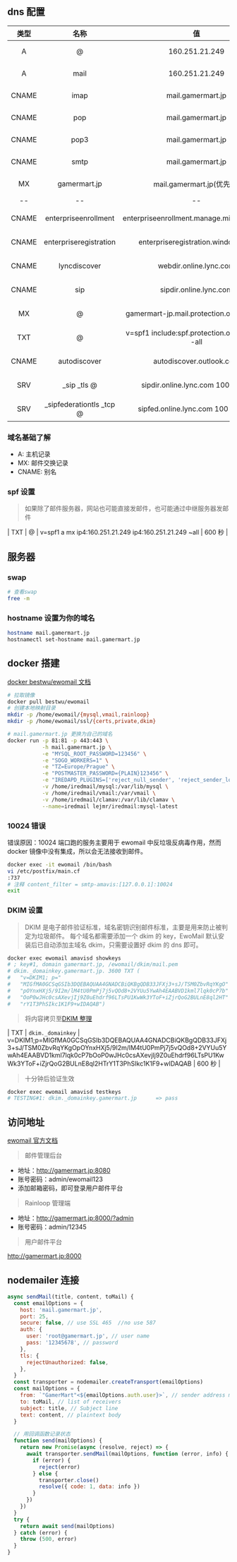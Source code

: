 ## dns 配置

| 类型  |            名称            |                       值                       |  TTL   |
| :---: | :------------------------: | :--------------------------------------------: | :----: |
|   A   |             @              |                 160.251.21.249                 | 600 秒 |
|   A   |            mail            |                 160.251.21.249                 | 600 秒 |
| CNAME |            imap            |               mail.gamermart.jp                | 600 秒 |
| CNAME |            pop             |               mail.gamermart.jp                | 600 秒 |
| CNAME |            pop3            |               mail.gamermart.jp                | 600 秒 |
| CNAME |            smtp            |               mail.gamermart.jp                | 600 秒 |
|  MX   |        gamermart.jp        |           mail.gamermart.jp(优先:1)            | 600 秒 |
|  --   |             --             |                       --                       |   --   |
| CNAME |    enterpriseenrollment    |   enterpriseenrollment.manage.microsoft.com    | 1 小时 |
| CNAME |   enterpriseregistration   |       enterpriseregistration.windows.net       | 1 小时 |
| CNAME |        lyncdiscover        |             webdir.online.lync.com             | 1 小时 |
| CNAME |            sip             |             sipdir.online.lync.com             | 1 小时 |
|  MX   |             @              |    gamermart-jp.mail.protection.outlook.com    | 1 小时 |
|  TXT  |             @              | v=spf1 include:spf.protection.outlook.com -all | 1 小时 |
| CNAME |        autodiscover        |            autodiscover.outlook.com            | 1 小时 |
|  SRV  |       \_sip \_tls @        |        sipdir.online.lync.com 100 1 443        | 1 小时 |
|  SRV  | \_sipfederationtls \_tcp @ |       sipfed.online.lync.com 100 1 5061        | 1 小时 |

### 域名基础了解

- A: 主机记录
- MX: 邮件交换记录
- CNAME: 别名

### spf 设置

> 如果除了邮件服务器，网站也可能直接发邮件，也可能通过中继服务器发邮件

| TXT | @ | v=spf1 a mx ip4:160.251.21.249 ip4:160.251.21.249 ~all | 600 秒 |

## 服务器

### swap

```bash
# 查看swap
free -m
```

### hostname 设置为你的域名

```bash
hostname mail.gamermart.jp
hostnamectl set-hostname mail.gamermart.jp
```

## docker 搭建

[docker bestwu/ewomail 文档](https://hub.docker.com/r/bestwu/ewomail/)

```bash
# 拉取镜像
docker pull bestwu/ewomail
# 创建本地映射目录
mkdir -p /home/ewomail/{mysql,vmail,rainloop}
mkdir -p /home/ewomail/ssl/{certs,private,dkim}

# mail.gamermart.jp 更换为自己的域名
docker run -p 81:81 -p 443:443 \
           -h mail.gamermart.jp \
           -e "MYSQL_ROOT_PASSWORD=123456" \
           -e "SOGO_WORKERS=1" \
           -e "TZ=Europe/Prague" \
           -e "POSTMASTER_PASSWORD={PLAIN}123456" \
           -e "IREDAPD_PLUGINS=['reject_null_sender', 'reject_sender_login_mismatch', 'greylisting', 'throttle', 'amavisd_wblist', 'sql_alias_access_policy']" \
           -v /home/iredmail/mysql:/var/lib/mysql \
           -v /home/iredmail/vmail:/var/vmail \
           -v /home/iredmail/clamav:/var/lib/clamav \
           --name=iredmail lejmr/iredmail:mysql-latest
```

### 10024 错误

错误原因：10024 端口跑的服务主要用于 ewomail 中反垃圾反病毒作用，然而 docker 镜像中没有集成，所以会无法接收到邮件。

```bash
docker exec -it ewomail /bin/bash
vi /etc/postfix/main.cf
:737
# 注释 content_filter = smtp-amavis:[127.0.0.1]:10024
exit
```

### DKIM 设置

> DKIM 是电子邮件验证标准，域名密钥识别邮件标准，主要是用来防止被判定为垃圾邮件。
> 每个域名都需要添加一个 dkim 的 key，EwoMail 默认安装后已自动添加主域名 dkim，只需要设置好 dkim 的 dns 即可。

```bash
docker exec ewomail amavisd showkeys
# ; key#1, domain gamermart.jp, /ewomail/dkim/mail.pem
# dkim._domainkey.gamermart.jp.	3600 TXT (
#   "v=DKIM1; p="
#   "MIGfMA0GCSqGSIb3DQEBAQUAA4GNADCBiQKBgQDB33JFXj3+sJ/TSM0ZbvRqYKgO"
#   "pOYnxHXj5/9I2m/lM4tU0PmPj7j5vQOd8+2VYUu5YwAh4EAABVD1kml7lqk0cP7b"
#   "OoP0wJHc0csAXevjIj9Z0uEhdrf96LTsPU1KwWk3YToF+iZjrQoG2BULnE8ql2HT"
#   "rY1T3PhSIkc1K1F9+wIDAQAB")
```

> 将内容拷贝至[DKIM 整理](https://www.osyum.com/EwoMail/)

| TXT | `dkim._domainkey` | v=DKIM1;p=MIGfMA0GCSqGSIb3DQEBAQUAA4GNADCBiQKBgQDB33JFXj3+sJ/TSM0ZbvRqYKgOpOYnxHXj5/9I2m/lM4tU0PmPj7j5vQOd8+2VYUu5YwAh4EAABVD1kml7lqk0cP7bOoP0wJHc0csAXevjIj9Z0uEhdrf96LTsPU1KwWk3YToF+iZjrQoG2BULnE8ql2HTrY1T3PhSIkc1K1F9+wIDAQAB | 600 秒 |

> 十分钟后验证生效

```bash
docker exec ewomail amavisd testkeys
# TESTING#1: dkim._domainkey.gamermart.jp      => pass
```

## 访问地址

[ewomail 官方文档](http://doc.ewomail.com/docs/ewomail/jianjie)

> 邮件管理后台

- 地址：http://gamermart.jp:8080
- 账号密码：admin/ewomail123
- 添加邮箱密码，即可登录用户邮件平台

> Rainloop 管理端

- 地址：http://gamermart.jp:8000/?admin
- 账号密码：admin/12345

> 用户邮件平台

http://gamermart.jp:8000

## nodemailer 连接

```js
async sendMail(title, content, toMail) {
  const emailOptions = {
    host: 'mail.gamermart.jp',
    port: 25,
    secure: false, // use SSL 465  //no use 587
    auth: {
      user: 'root@gamermart.jp', // user name
      pass: '12345678', // password
    },
    tls: {
      rejectUnauthorized: false,
    },
  }
  const transporter = nodemailer.createTransport(emailOptions)
  const mailOptions = {
    from: `"GamerMart"<${emailOptions.auth.user}>`, // sender address mailfrom must be same with the user
    to: toMail, // list of receivers
    subject: title, // Subject line
    text: content, // plaintext body
  }

  // 用回调函数记录状态
  function send(mailOptions) {
    return new Promise(async (resolve, reject) => {
      await transporter.sendMail(mailOptions, function (error, info) {
        if (error) {
          reject(error)
        } else {
          transporter.close()
          resolve({ code: 1, data: info })
        }
      })
    })
  }
  try {
    return await send(mailOptions)
  } catch (error) {
    throw (500, error)
  }
}
```
